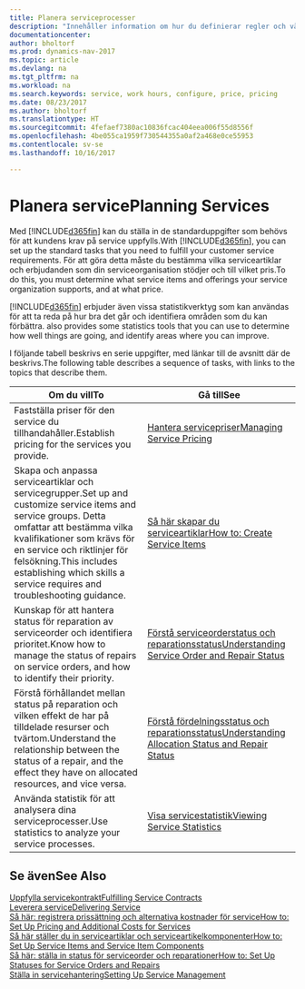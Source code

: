 ```yaml
---
title: Planera serviceprocesser
description: "Innehåller information om hur du definierar regler och värden för att definiera dina servicepolicyer och -processer."
documentationcenter: 
author: bholtorf
ms.prod: dynamics-nav-2017
ms.topic: article
ms.devlang: na
ms.tgt_pltfrm: na
ms.workload: na
ms.search.keywords: service, work hours, configure, price, pricing
ms.date: 08/23/2017
ms.author: bholtorf
ms.translationtype: HT
ms.sourcegitcommit: 4fefaef7380ac10836fcac404eea006f55d8556f
ms.openlocfilehash: 4be055ca1959f730544355a0af2a468e0ce55953
ms.contentlocale: sv-se
ms.lasthandoff: 10/16/2017

---
```

# <a name="planning-services"></a><span data-ttu-id="52f34-103">Planera service</span><span class="sxs-lookup"><span data-stu-id="52f34-103">Planning Services</span></span>
<span data-ttu-id="52f34-104">Med [!INCLUDE[d365fin](includes/d365fin_md.md)] kan du ställa in de standarduppgifter som behövs för att kundens krav på service uppfylls.</span><span class="sxs-lookup"><span data-stu-id="52f34-104">With [!INCLUDE[d365fin](includes/d365fin_md.md)], you can set up the standard tasks that you need to fulfill your customer service requirements.</span></span> <span data-ttu-id="52f34-105">För att göra detta måste du bestämma vilka serviceartiklar och erbjudanden som din serviceorganisation stödjer och till vilket pris.</span><span class="sxs-lookup"><span data-stu-id="52f34-105">To do this, you must determine what service items and offerings your service organization supports, and at what price.</span></span>   

[!INCLUDE[d365fin](includes/d365fin_md.md)]<span data-ttu-id="52f34-106"> erbjuder även vissa statistikverktyg som kan användas för att ta reda på hur bra det går och identifiera områden som du kan förbättra.</span><span class="sxs-lookup"><span data-stu-id="52f34-106"> also provides some statistics tools that you can use to determine how well things are going, and identify areas where you can improve.</span></span>
  
<span data-ttu-id="52f34-107">I följande tabell beskrivs en serie uppgifter, med länkar till de avsnitt där de beskrivs.</span><span class="sxs-lookup"><span data-stu-id="52f34-107">The following table describes a sequence of tasks, with links to the topics that describe them.</span></span>   
  
|<span data-ttu-id="52f34-108">**Om du vill**</span><span class="sxs-lookup"><span data-stu-id="52f34-108">**To**</span></span>|<span data-ttu-id="52f34-109">**Gå till**</span><span class="sxs-lookup"><span data-stu-id="52f34-109">**See**</span></span>|  
|------------|-------------|  
|<span data-ttu-id="52f34-110">Fastställa priser för den service du tillhandahåller.</span><span class="sxs-lookup"><span data-stu-id="52f34-110">Establish pricing for the services you provide.</span></span>|[<span data-ttu-id="52f34-111">Hantera servicepriser</span><span class="sxs-lookup"><span data-stu-id="52f34-111">Managing Service Pricing</span></span>](service-service-price-management.md)|
|<span data-ttu-id="52f34-112">Skapa och anpassa serviceartiklar och servicegrupper.</span><span class="sxs-lookup"><span data-stu-id="52f34-112">Set up and customize service items and service groups.</span></span> <span data-ttu-id="52f34-113">Detta omfattar att bestämma vilka kvalifikationer som krävs för en service och riktlinjer för felsökning.</span><span class="sxs-lookup"><span data-stu-id="52f34-113">This includes establishing which skills a service requires and troubleshooting guidance.</span></span>| [<span data-ttu-id="52f34-114">Så här skapar du serviceartiklar</span><span class="sxs-lookup"><span data-stu-id="52f34-114">How to: Create Service Items</span></span>](service-how-to-create-service-items.md)|  
|<span data-ttu-id="52f34-115">Kunskap för att hantera status för reparation av serviceorder och identifiera prioritet.</span><span class="sxs-lookup"><span data-stu-id="52f34-115">Know how to manage the status of repairs on service orders, and how to identify their priority.</span></span>|[<span data-ttu-id="52f34-116">Förstå serviceorderstatus och reparationsstatus</span><span class="sxs-lookup"><span data-stu-id="52f34-116">Understanding Service Order and Repair Status</span></span>](service-service-order-status-and-repair-status.md)|  
|<span data-ttu-id="52f34-117">Förstå förhållandet mellan status på reparation och vilken effekt de har på tilldelade resurser och tvärtom.</span><span class="sxs-lookup"><span data-stu-id="52f34-117">Understand the relationship between the status of a repair, and the effect they have on allocated resources, and vice versa.</span></span>|[<span data-ttu-id="52f34-118">Förstå fördelningsstatus och reparationsstatus</span><span class="sxs-lookup"><span data-stu-id="52f34-118">Understanding Allocation Status and Repair Status</span></span>](service-allocation-status-and-repair-status.md)|  
|<span data-ttu-id="52f34-119">Använda statistik för att analysera dina serviceprocesser.</span><span class="sxs-lookup"><span data-stu-id="52f34-119">Use statistics to analyze your service processes.</span></span> | [<span data-ttu-id="52f34-120">Visa servicestatistik</span><span class="sxs-lookup"><span data-stu-id="52f34-120">Viewing Service Statistics</span></span>](service-service-statistics.md) |

## <a name="see-also"></a><span data-ttu-id="52f34-121">Se även</span><span class="sxs-lookup"><span data-stu-id="52f34-121">See Also</span></span>
[<span data-ttu-id="52f34-122">Uppfylla servicekontrakt</span><span class="sxs-lookup"><span data-stu-id="52f34-122">Fulfilling Service Contracts</span></span>](service-fulfill-service-contracts.md)  
[<span data-ttu-id="52f34-123">Leverera service</span><span class="sxs-lookup"><span data-stu-id="52f34-123">Delivering Service</span></span>](service-deliver-service.md)  
[<span data-ttu-id="52f34-124">Så här: registrera prissättning och alternativa kostnader för service</span><span class="sxs-lookup"><span data-stu-id="52f34-124">How to: Set Up Pricing and Additional Costs for Services</span></span>](service-how-setup-service-costs-pricing.md)  
[<span data-ttu-id="52f34-125">Så här ställer du in serviceartiklar och serviceartikelkomponenter</span><span class="sxs-lookup"><span data-stu-id="52f34-125">How to: Set Up Service Items and Service Item Components</span></span>](service-how-setup-service-items.md)  
[<span data-ttu-id="52f34-126">Så här: ställa in status för serviceorder och reparationer</span><span class="sxs-lookup"><span data-stu-id="52f34-126">How to: Set Up Statuses for Service Orders and Repairs</span></span>](service-order-repair-status.md)  
[<span data-ttu-id="52f34-127">Ställa in servicehantering</span><span class="sxs-lookup"><span data-stu-id="52f34-127">Setting Up Service Management</span></span>](service-setup-service.md)  

